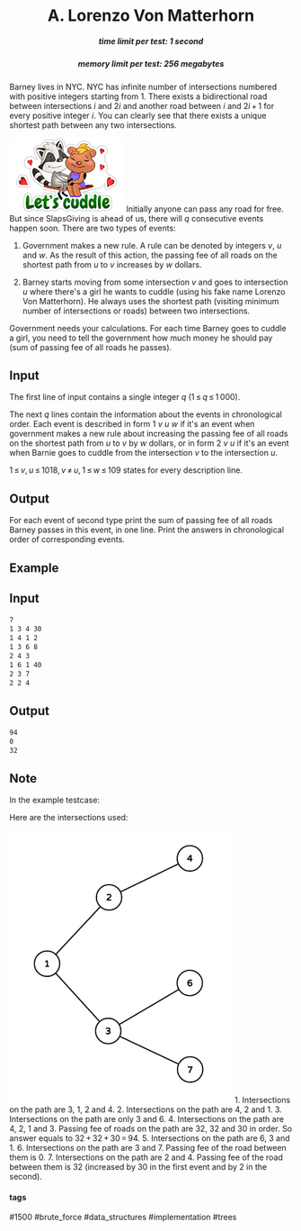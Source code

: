 <h1 style='text-align: center;'> A. Lorenzo Von Matterhorn</h1>

<h5 style='text-align: center;'>time limit per test: 1 second</h5>
<h5 style='text-align: center;'>memory limit per test: 256 megabytes</h5>

Barney lives in NYC. NYC has infinite number of intersections numbered with positive integers starting from 1. There exists a bidirectional road between intersections *i* and 2*i* and another road between *i* and 2*i* + 1 for every positive integer *i*. You can clearly see that there exists a unique shortest path between any two intersections.

 ![](images/fd572f581f93165db5f0cd5d32ce4227bf30dafe.png) Initially anyone can pass any road for free. But since SlapsGiving is ahead of us, there will *q* consecutive events happen soon. There are two types of events:

1. Government makes a new rule. A rule can be denoted by integers *v*, *u* and *w*. As the result of this action, the passing fee of all roads on the shortest path from *u* to *v* increases by *w* dollars. 

2. Barney starts moving from some intersection *v* and goes to intersection *u* where there's a girl he wants to cuddle (using his fake name Lorenzo Von Matterhorn). He always uses the shortest path (visiting minimum number of intersections or roads) between two intersections.

Government needs your calculations. For each time Barney goes to cuddle a girl, you need to tell the government how much money he should pay (sum of passing fee of all roads he passes).

## Input

The first line of input contains a single integer *q* (1 ≤ *q* ≤ 1 000).

The next *q* lines contain the information about the events in chronological order. Each event is described in form 1 *v* *u* *w* if it's an event when government makes a new rule about increasing the passing fee of all roads on the shortest path from *u* to *v* by *w* dollars, or in form 2 *v* *u* if it's an event when Barnie goes to cuddle from the intersection *v* to the intersection *u*.

1 ≤ *v*, *u* ≤ 1018, *v* ≠ *u*, 1 ≤ *w* ≤ 109 states for every description line.

## Output

For each event of second type print the sum of passing fee of all roads Barney passes in this event, in one line. Print the answers in chronological order of corresponding events.

## Example

## Input


```
7  
1 3 4 30  
1 4 1 2  
1 3 6 8  
2 4 3  
1 6 1 40  
2 3 7  
2 2 4  

```
## Output


```
94  
0  
32  

```
## Note

In the example testcase:

Here are the intersections used:

 ![](images/76e4ebc2530c688a5e22ff76fac8cbb0bf3a51f4.png) 1. Intersections on the path are 3, 1, 2 and 4.
2. Intersections on the path are 4, 2 and 1.
3. Intersections on the path are only 3 and 6.
4. Intersections on the path are 4, 2, 1 and 3. Passing fee of roads on the path are 32, 32 and 30 in order. So answer equals to 32 + 32 + 30 = 94.
5. Intersections on the path are 6, 3 and 1.
6. Intersections on the path are 3 and 7. Passing fee of the road between them is 0.
7. Intersections on the path are 2 and 4. Passing fee of the road between them is 32 (increased by 30 in the first event and by 2 in the second).


#### tags 

#1500 #brute_force #data_structures #implementation #trees 